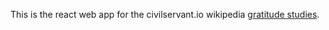 This is the react web app for the civilservant.io wikipedia [gratitude studies](https://meta.wikimedia.org/wiki/CivilServant's_Wikimedia_studies#Gratitude_prompts). 
